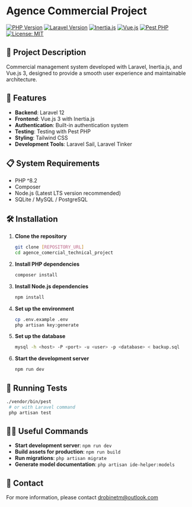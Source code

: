 # Agence Commercial Project

[![PHP Version](https://img.shields.io/badge/php-^8.3-8892BF.svg?style=flat-square)](https://php.net/)
[![Laravel Version](https://img.shields.io/badge/Laravel-^12.0-FF2D20?style=flat-square&logo=laravel&logoColor=white)](https://laravel.com/)
[![Inertia.js](https://img.shields.io/badge/Inertia.js-^2.0-000000?style=flat-square&logo=inertia)](https://inertiajs.com/)
[![Vue.js](https://img.shields.io/badge/Vue.js-3.x-4FC08D?style=flat-square&logo=vue.js&logoColor=white)](https://vuejs.org/)
[![Pest PHP](https://img.shields.io/badge/Pest-PHP-7F1D1D?style=flat-square&logo=pest)](https://pestphp.com/)
[![License: MIT](https://img.shields.io/badge/License-MIT-yellow.svg?style=flat-square)](https://opensource.org/licenses/MIT)

## 📝 Project Description

Commercial management system developed with Laravel, Inertia.js, and Vue.js 3, designed to provide a smooth user experience and maintainable architecture.

## 🚀 Features

- **Backend**: Laravel 12
- **Frontend**: Vue.js 3 with Inertia.js
- **Authentication**: Built-in authentication system
- **Testing**: Testing with Pest PHP
- **Styling**: Tailwind CSS
- **Development Tools**: Laravel Sail, Laravel Tinker

## 📋 System Requirements

- PHP ^8.2
- Composer
- Node.js (Latest LTS version recommended)
- SQLite / MySQL / PostgreSQL

## 🛠️ Installation

1. **Clone the repository**
   ```bash
   git clone [REPOSITORY_URL]
   cd agence_comercial_technical_project
   ```

2. **Install PHP dependencies**
   ```bash
   composer install
   ```

3. **Install Node.js dependencies**
   ```bash
   npm install
   ```

4. **Set up the environment**
   ```bash
   cp .env.example .env
   php artisan key:generate
   ```

5. **Set up the database**
   ```bash
   mysql -h <host> -P <port> -u <user> -p <database> < backup.sql
   ```

6. **Start the development server**
   ```bash
   npm run dev
   ```

## 🧪 Running Tests

```bash
./vendor/bin/pest
 # or with Laravel command
 php artisan test
```

## 🧑‍💻 Useful Commands

- **Start development server**: `npm run dev`
- **Build assets for production**: `npm run build`
- **Run migrations**: `php artisan migrate`
- **Generate model documentation**: `php artisan ide-helper:models`

## 📧 Contact

For more information, please contact [drobinetm@outlook.com](mailto:drobinetm@outlook.com)
